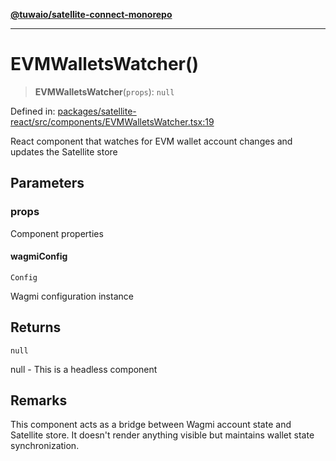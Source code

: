 [**@tuwaio/satellite-connect-monorepo**](../../../README.md)

***

# EVMWalletsWatcher()

> **EVMWalletsWatcher**(`props`): `null`

Defined in: [packages/satellite-react/src/components/EVMWalletsWatcher.tsx:19](https://github.com/TuwaIO/satellite-connect/blob/49b38ffcdc75724c7917425f1ae5bfff12102201/packages/satellite-react/src/components/EVMWalletsWatcher.tsx#L19)

React component that watches for EVM wallet account changes and updates the Satellite store

## Parameters

### props

Component properties

#### wagmiConfig

`Config`

Wagmi configuration instance

## Returns

`null`

null - This is a headless component

## Remarks

This component acts as a bridge between Wagmi account state and Satellite store.
It doesn't render anything visible but maintains wallet state synchronization.

